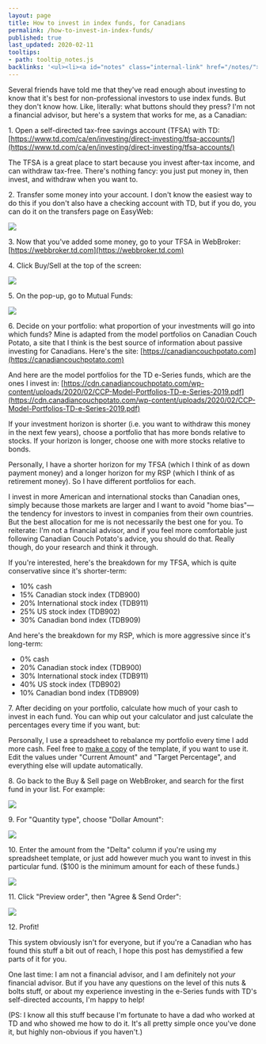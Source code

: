 ```yaml
---
layout: page
title: How to invest in index funds, for Canadians
permalink: /how-to-invest-in-index-funds/
published: true
last_updated: 2020-02-11
tooltips: 
- path: tooltip_notes.js
backlinks: '<ul><li><a id="notes" class="internal-link" href="/notes/">Notes</a></li></ul>'
---
```


Several friends have told me that they've read enough about investing to know that it's best for non-professional investors to use index funds. But they don't know how. Like, literally: what buttons should they press? I'm not a financial advisor, but here's a system that works for me, as a Canadian:

1\. Open a self-directed tax-free savings account (TFSA) with TD: [https://www.td.com/ca/en/investing/direct-investing/tfsa-accounts/](https://www.td.com/ca/en/investing/direct-investing/tfsa-accounts/) 

The TFSA is a great place to start because you invest after-tax income, and can withdraw tax-free. There's nothing fancy: you just put money in, then invest, and withdraw when you want to.

2\. Transfer some money into your account. I don't know the easiest way to do this if you don't also have a checking account with TD, but if you do, you can do it on the transfers page on EasyWeb:

![](/assets/img/passive_investing/transfer.png)

3\. Now that you've added some money, go to your TFSA in WebBroker: [https://webbroker.td.com](https://webbroker.td.com) 

4\. Click Buy/Sell at the top of the screen:

![](/assets/img/passive_investing/buy_sell.png)

5\. On the pop-up, go to Mutual Funds:

![](/assets/img/passive_investing/mutual_funds.png)

6\. Decide on your portfolio: what proportion of your investments will go into which funds? Mine is adapted from the model portfolios on Canadian Couch Potato, a site that I think is the best source of information about passive investing for Canadians. Here's the site: [https://canadiancouchpotato.com](https://canadiancouchpotato.com) 

And here are the model portfolios for the TD e-Series funds, which are the ones I invest in: [https://cdn.canadiancouchpotato.com/wp-content/uploads/2020/02/CCP-Model-Portfolios-TD-e-Series-2019.pdf](https://cdn.canadiancouchpotato.com/wp-content/uploads/2020/02/CCP-Model-Portfolios-TD-e-Series-2019.pdf)

If your investment horizon is shorter (i.e. you want to withdraw this money in the next few years), choose a portfolio that has more bonds relative to stocks. If your horizon is longer, choose one with more stocks relative to bonds.

Personally, I have a shorter horizon for my TFSA (which I think of as down payment money) and a longer horizon for my RSP (which I think of as retirement money). So I have different portfolios for each.

I invest in more American and international stocks than Canadian ones, simply because those markets are larger and I want to avoid "home bias"—the tendency for investors to invest in companies from their own countries. But the best allocation for me is not necessarily the best one for you. To reiterate: I'm not a financial advisor, and if you feel more comfortable just following Canadian Couch Potato's advice, you should do that. Really though, do your research and think it through.

If you're interested, here's the breakdown for my TFSA, which is quite conservative since it's shorter-term:

- 10% cash 
- 15% Canadian stock index (TDB900)
- 20% International stock index (TDB911)
- 25% US stock index (TDB902)
- 30% Canadian bond index (TDB909)

And here's the breakdown for my RSP, which is more aggressive since it's long-term:

- 0% cash 
- 20% Canadian stock index (TDB900) 
- 30% International stock index (TDB911) 
- 40% US stock index (TDB902) 
- 10% Canadian bond index (TDB909)

7\. After deciding on your portfolio, calculate how much of your cash to invest in each fund. You can whip out your calculator and just calculate the percentages every time if you want, but:

Personally, I use a spreadsheet to rebalance my portfolio every time I add more cash. Feel free to [make a copy](https://docs.google.com/spreadsheets/d/1OWwhZ3SmQ4fmUzL-OpPVEaLibobMznyUdAFXwQIeLn0/copy) of the template, if you want to use it. Edit the values under "Current Amount" and "Target Percentage", and everything else will update automatically.

8\. Go back to the Buy & Sell page on WebBroker, and search for the first fund in your list. For example:

![](/assets/img/passive_investing/search_fund.png)

9\. For "Quantity type", choose "Dollar Amount":

![](/assets/img/passive_investing/quantity_type.png)

10\. Enter the amount from the "Delta" column if you're using my spreadsheet template, or just add however much you want to invest in this particular fund. ($100 is the minimum amount for each of these funds.)

![](/assets/img/passive_investing/enter_amount.png)

11\. Click "Preview order", then "Agree & Send Order":

![](/assets/img/passive_investing/send_order.png)

12\. Profit!

This system obviously isn't for everyone, but if you're a Canadian who has found this stuff a bit out of reach, I hope this post has demystified a few parts of it for you.

One last time: I am not a financial advisor, and I am definitely not *your* financial advisor. But if you have any questions on the level of this nuts & bolts stuff, or about my experience investing in the e-Series funds with TD's self-directed accounts, I'm happy to help!

(PS: I know all this stuff because I'm fortunate to have a dad who worked at TD and who showed me how to do it. It's all pretty simple once you've done it, but highly non-obvious if you haven't.)